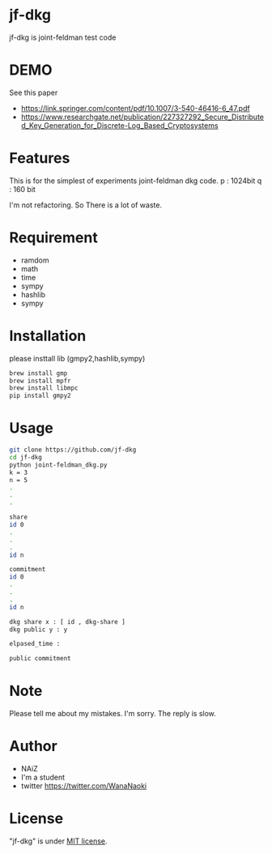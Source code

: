 # jf-dkg
 
jf-dkg is joint-feldman test code
 
# DEMO
 
See this paper
* https://link.springer.com/content/pdf/10.1007/3-540-46416-6_47.pdf
* https://www.researchgate.net/publication/227327292_Secure_Distributed_Key_Generation_for_Discrete-Log_Based_Cryptosystems

# Features
This is for the simplest of experiments joint-feldman dkg code.
p : 1024bit
q : 160 bit

I'm not refactoring. So There is a lot of waste.

# Requirement
 
* ramdom
* math
* time
* sympy
* hashlib
* sympy
 
# Installation

please insttall lib (gmpy2,hashlib,sympy)
 
```bash
brew install gmp
brew install mpfr
brew install libmpc
pip install gmpy2
```
 
# Usage
 
```bash
git clone https://github.com/jf-dkg
cd jf-dkg
python joint-feldman_dkg.py
k = 3
n = 5
.
.
.

share
id 0
.
.
.
id n

commitment
id 0
.
.
.
id n

dkg share x : [ id , dkg-share ]
dkg public y : y

elpased_time : 

public commitment

```
 
# Note

Please tell me about my mistakes.
I'm sorry. The reply is slow.
 
# Author
 
* NAiZ
* I'm a student
* twitter  https://twitter.com/WanaNaoki
 
# License
 
"jf-dkg" is under [MIT license](https://en.wikipedia.org/wiki/MIT_License).
